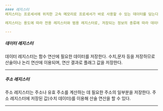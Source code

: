 ```yaml
---
#### 레지스터
레지스터는 프로세서에 위치한 고속 메모리로 프로세서가 바로 사용할 수 있는 데이터를 담는다. 특수한 값 하나를 저장하는 기억공간으로 사용되며, 연산을 처리하다가 중간값을 저장하기도 한다. 컴퓨터 구조에 따라 레지스터의 크리,종류도 다양하다.

레지스터는 용도에 따라 전용 레지스터와 범용 레지스터로, 저장되는 정보의 종류에 따라 데이터 레지스터,주소 레지스터,상태 레지스터로 나뉜다. 그리고 사용자가 저장한 정보를 변경할 수 있는지 여부에 따라 사용자 가시 레지스터(User-Visible Register)로 크게 분류할 수 있다. 사용자 가시 레지스터는 운영체제와 사용자 프로그램을 통해 접근이 가능한 데이터와 주소, 일부 조건 코드를 보관한다. 여기서 조건 코드는 관련된 연산 결과로 발생하며 프로그램적으로 접근하는 제로(0),자리넘침,자리올림,양수 비트 등이 이에 해당한다.

---
```

##### 데이터 레지스터
데이터 레지스터는 함수 연산에 필요한 데이터를 저장한다. 수치,문자 등을 저장하므로 산술이나 논리 연산에 이용되며, 연산 결과로 플래그 값을 저장한다.

---
##### 주소 레지스터
주소 레지스터는 주소나 유효 주소를 계산하는 데 필요한 주소의 일부분을 저장한다. 주소 레지스터에 저장된 값(수치 데이터)를 이용해 산술 연산을 할 수 있다.

---




